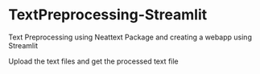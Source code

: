 # TextPreprocessing-Streamlit
Text Preprocessing using Neattext Package and creating a webapp using Streamlit

Upload the text files and get the processed text file 

